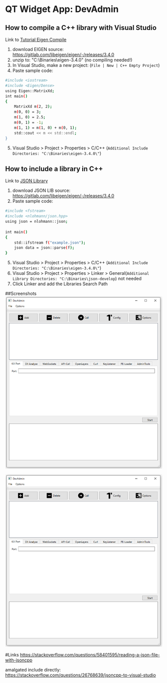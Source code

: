 # QT Widget App: DevAdmin

## How to compile a C++ library with Visual Studio
Link to  [Tutorial Eigen Compile](https://eigen.tuxfamily.org/dox/GettingStarted.html)
1.  download EIGEN source: https://gitlab.com/libeigen/eigen/-/releases/3.4.0
2.  unzip to: "C:\Binaries\eigen-3.4.0" (no compiling needed!)
3.  In Visual Studio, make a new project: (`File | New | C++ Empty Project`)
4.  Paste sample code:
```sh
#include <iostream>
#include <Eigen/Dense>
using Eigen::MatrixXd;
int main()
{
    MatrixXd m(2, 2);
    m(0, 0) = 3;
    m(1, 0) = 2.5;
    m(0, 1) = -1;
    m(1, 1) = m(1, 0) + m(0, 1);
    std::cout << m << std::endl;
}
```
5.  Visual Studio > Project > Properties > C/C++ (`Additional Include Directories: "C:\Binaries\eigen-3.4.0\"`)

## How to include a library in C++
Link to  [JSON Library](https://github.com/nlohmann/json)
1.  download JSON LIB source: https://gitlab.com/libeigen/eigen/-/releases/3.4.0
2.  Paste sample code:
```sh
#include <fstream>
#include <nlohmann/json.hpp>
using json = nlohmann::json;

int main()
{
	std::ifstream f("example.json");
	json data = json::parse(f);
}

```
5.  Visual Studio > Project > Properties > C/C++ (`Additional Include Directories: "C:\Binaries\eigen-3.4.0\"`)
6. Visual Studio > Project > Properties > Linker > General(`Additional Library Directories: "C:\Binaries\json-develop`) not needed
7.  Click Linker and add the Libraries Search Path

##Screenshots
<img src="./screenshots/Gui.png" width="600">

![Gui](./screenshots/Gui.png)

#Links
https://stackoverflow.com/questions/58401595/reading-a-json-file-with-jsoncpp

amalgated include directly:
https://stackoverflow.com/questions/26768639/jsoncpp-to-visual-studio